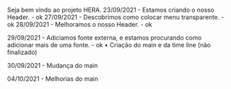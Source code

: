 Seja bem vindo ao projeto HERA.
23/09/2021 - Estamos criando o nosso Header. - ok
27/09/2021 - Descobrimos como colocar menu transparente. - ok
28/09/2021 - Melhoramos o nosso Header. - ok

29/09/2021 - Adiciamos fonte externa, e estamos procurando como adicionar mais de uma fonte. - ok
• Criação do main e da time line (não finalizado)

30/09/2021 - Mudança do main

04/10/2021 - Melhorias do main
